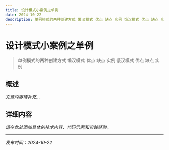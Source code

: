 ```yaml
---
title: 设计模式小案例之单例
date: 2024-10-22
description: 单例模式的两种创建方式 懒汉模式 优点 缺点 实例 饿汉模式 优点 缺点 实例
---
```


# 设计模式小案例之单例

> 单例模式的两种创建方式 懒汉模式 优点 缺点 实例 饿汉模式 优点 缺点 实例

## 概述

*文章内容待补充...*

## 详细内容

*请在此处添加具体的技术内容、代码示例和实践经验。*

---

*发布时间：2024-10-22*
